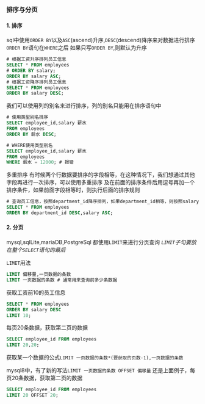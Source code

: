 ### 排序与分页

#### 1. 排序

sql中使用`ORDER BY`以及`ASC`(ascend)升序,`DESC`(descend)降序来对数据进行排序
`ORDER BY`语句在`WHERE`之后
如果只写`ORDER BY`,则默认为升序

```sql
# 根据工资升序排列员工信息
SELECT * FROM employees
# ORDER BY salary;
ORDER BY salary ASC;
# 根据工资降序排列员工信息
SELECT * FROM employees
ORDER BY salary DESC;
```

我们可以使用列的别名来进行排序，列的别名只能用在排序语句中

```sql
# 使用类型别名排序
SELECT employee_id,salary 薪水
FROM employees
ORDER BY 薪水 DESC;

# WHERE使用类型别名
SELECT employee_id,salary 薪水
FROM employees
WHERE 薪水 = 12000; # 报错
```

多重排序
有时候两个行数据要排序的字段相等，在这种情况下，我们想通过其他字段再进行一次排序，可以使用多重排序
及在前面的排序条件后用逗号再加一个排序条件，如果前面字段相等时，则执行后面的排序规则

```sql
# 查询员工信息，按照department_id降序排列，如果department_id相等，则按照salary升序排列
SELECT * FROM employees
ORDER BY department_id DESC,salary ASC;
```

#### 2. 分页

mysql,sqlLite,mariaDB,PostgreSql 都使用`LIMIT`来进行分页查询
*`LIMIT`子句要放在整个`SELECT`语句的最后*

`LIMET`用法

```sql
LIMIT 偏移量,一页数据的条数
LIMIT 一页数据的条数 # 通常用来查询前多少条数据
```

获取工资前10的员工信息

```sql
SELECT * FROM employees
ORDER BY salary DESC
LIMIT 10;
```

每页20条数据，获取第二页的数据

```sql
SELECT employee_id FROM employees
LIMIT 20,20;
```

获取某一个数据的公式`LIMIT 一页数据的条数*(要获取的页数-1),一页数据的条数`

mysql8中，有了新的写法`LIMIT 一页数据的条数 OFFSET 偏移量`
还是上面例子，每页20条数据，获取第二页的数据

```sql
SELECT employee_id FROM employees
LIMIT 20 OFFSET 20;
```
